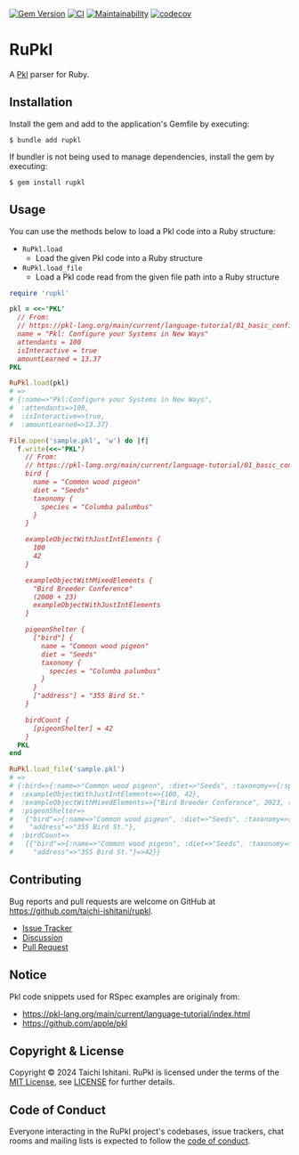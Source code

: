 [![Gem Version](https://badge.fury.io/rb/rupkl.svg)](https://badge.fury.io/rb/rupkl)
[![CI](https://github.com/taichi-ishitani/rupkl/actions/workflows/ci.yml/badge.svg)](https://github.com/taichi-ishitani/rupkl/actions/workflows/ci.yml)
[![Maintainability](https://api.codeclimate.com/v1/badges/ee9795f03af99994d139/maintainability)](https://codeclimate.com/github/taichi-ishitani/rupkl/maintainability)
[![codecov](https://codecov.io/github/taichi-ishitani/rupkl/graph/badge.svg?token=CrcaXQ9FjI)](https://codecov.io/github/taichi-ishitani/rupkl)

# RuPkl

A [Pkl](https://pkl-lang.org) parser for Ruby.

## Installation

Install the gem and add to the application's Gemfile by executing:

    $ bundle add rupkl

If bundler is not being used to manage dependencies, install the gem by executing:

    $ gem install rupkl

## Usage

You can use the methods below to load a Pkl code into a Ruby structure:

* `RuPkl.load`
    * Load the given Pkl code into a Ruby structure
* `RuPkl.load_file`
    * Load a Pkl code read from the given file path into a Ruby structure

```ruby
require 'rupkl'

pkl = <<~'PKL'
  // From:
  // https://pkl-lang.org/main/current/language-tutorial/01_basic_config.html
  name = "Pkl: Configure your Systems in New Ways"
  attendants = 100
  isInteractive = true
  amountLearned = 13.37
PKL

RuPkl.load(pkl)
# =>
# {:name=>"Pkl:Configure your Systems in New Ways",
#  :attendants=>100,
#  :isInteractive=>true,
#  :amountLearned=>13.37}

File.open('sample.pkl', 'w') do |f|
  f.write(<<~'PKL')
    // From:
    // https://pkl-lang.org/main/current/language-tutorial/01_basic_config.html
    bird {
      name = "Common wood pigeon"
      diet = "Seeds"
      taxonomy {
        species = "Columba palumbus"
      }
    }

    exampleObjectWithJustIntElements {
      100
      42
    }

    exampleObjectWithMixedElements {
      "Bird Breeder Conference"
      (2000 + 23)
      exampleObjectWithJustIntElements
    }

    pigeonShelter {
      ["bird"] {
        name = "Common wood pigeon"
        diet = "Seeds"
        taxonomy {
          species = "Columba palumbus"
        }
      }
      ["address"] = "355 Bird St."
    }

    birdCount {
      [pigeonShelter] = 42
    }
  PKL
end

RuPkl.load_file('sample.pkl')
# =>
# {:bird=>{:name=>"Common wood pigeon", :diet=>"Seeds", :taxonomy=>{:species=>"Columba palumbus"}},
#  :exampleObjectWithJustIntElements=>{100, 42},
#  :exampleObjectWithMixedElements=>{"Bird Breeder Conference", 2023, {100, 42}},
#  :pigeonShelter=>
#   {"bird"=>{:name=>"Common wood pigeon", :diet=>"Seeds", :taxonomy=>{:species=>"Columba palumbus"}},
#    "address"=>"355 Bird St."},
#  :birdCount=>
#   {{"bird"=>{:name=>"Common wood pigeon", :diet=>"Seeds", :taxonomy=>{:species=>"Columba palumbus"}},
#     "address"=>"355 Bird St."}=>42}}
```

## Contributing

Bug reports and pull requests are welcome on GitHub at https://github.com/taichi-ishitani/rupkl.

* [Issue Tracker](https://github.com/taichi-ishitani/rupkl/issues/new/choose)
* [Discussion](https://github.com/taichi-ishitani/rupkl/discussions/new/choose)
* [Pull Request](https://github.com/taichi-ishitani/rupkl/pulls)

## Notice

Pkl code snippets used for RSpec examples are originaly from:

* https://pkl-lang.org/main/current/language-tutorial/index.html
* https://github.com/apple/pkl

## Copyright & License

Copyright &copy; 2024 Taichi Ishitani.
RuPkl is licensed under the terms of the [MIT License](https://opensource.org/licenses/MIT), see [LICENSE](LICENSE) for further details.

## Code of Conduct

Everyone interacting in the RuPkl project's codebases, issue trackers, chat rooms and mailing lists is expected to follow the [code of conduct](https://github.com/taichi-ishitani/rupkl/blob/master/CODE_OF_CONDUCT.md).
